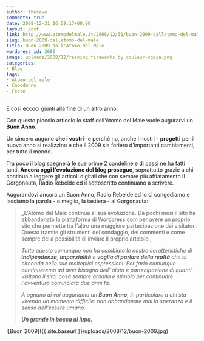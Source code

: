 ```yaml
---
author: thesave
comments: true
date: 2008-12-31 16:59:17+00:00
layout: post
link: http://www.atomodelmale.it/2008/12/31/buon-2009-dallatomo-del-male/
slug: buon-2009-dallatomo-del-male
title: Buon 2009 dall'Atomo del Male
wordpress_id: 3686
image: uploads/2008/12/raining_fireworks_by_couleur-copia.png
categories:
- Blog
tags:
- Atomo del male
- Capodanno
- Feste
---
```


E così eccoci giunti alla fine di un altro anno.

Con questo piccolo articolo lo staff dell'Atomo del Male vuole augurarvi un **Buon Anno**.

Un sincero augurio **che i vostri**- e perché no, anche i nostri - **progetti** per il nuovo anno si realizzino e che il 2009 sia foriero d'importanti cambiamenti, per tutto il mondo.

Tra poco il blog spegnerà le sue prime 2 candeline e di passi ne ha fatti tanti. **Ancora oggi l'evoluzione del blog prosegue**, soprattutto grazie a chi continua a leggere gli articoli digitali che con sempre più affiatamento Il Gorgonauta, Radio Rebelde ed il sottoscritto continuano a scrivere.

Augurandovi ancora un Buon Anno, Radio Rebelde ed io ci congediamo e lasciamo la parola - o meglio, la tastiera - al Gorgonauta:

<blockquote>_L'Atomo del Male continua al sua evoluzione. Da pochi mesi il sito ha abbandonato la piattaforma di Wordpress.com per avere un proprio sito che permette tra l'altro una maggiore partecipazione dei visitatori. Questo tramite gli strumenti del sondaggio, dei commenti e come sempre della possibilità di inviare il proprio articolo._

_Tutto questo comunque non ha cambiato le nostre caratteristiche di **indipendenza**, **imparzialità** e **voglia di parlare della realtà** che ci circonda nelle sue molteplici espressioni. Per farlo comunque continueremo ad aver bisogno dell' aiuto e partecipazione di quanti visitano il sito, cosa sempre gradita e stimolo per continuare l'avventura cominciata due anni fa._

_A ognuno di voi auguriamo un **Buon Anno**, in particolare a chi sta vivendo un momento difficile: non abbandonate mai la speranza e il senso dell'essere umano._

**_Un grande in bocca al lupo._**</blockquote>

![Buon 2009]({{ site.baseurl }}/uploads/2008/12/buon-2009.jpg)
